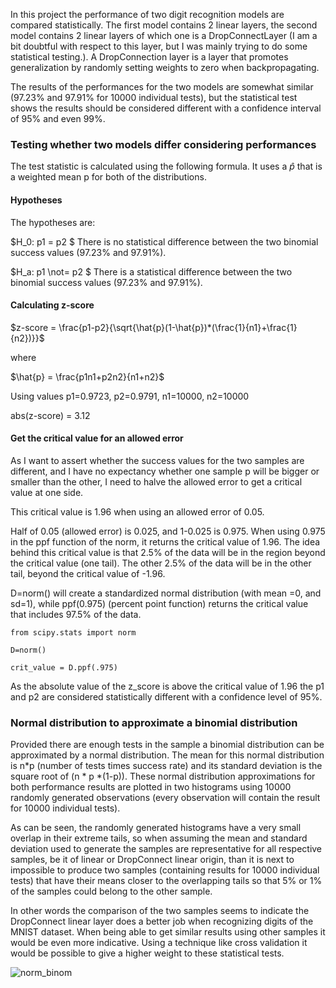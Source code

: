 In this project the performance of two digit recognition models are compared statistically. The first model contains 2 linear layers, the second model contains 2 linear layers of which one is a DropConnectLayer (I am a bit doubtful with respect to this layer, but I was mainly trying to do some statistical testing.). A DropConnection layer is a layer that promotes generalization by randomly setting weights to zero when backpropagating. 

The results of the performances for the two models are somewhat similar (97.23% and 97.91% for 10000 individual tests), but the statistical test shows the results should be considered different with a confidence interval of 95% and even 99%. 

### Testing whether two models differ considering performances
The test statistic is calculated using the following formula. It uses a $\hat{p}$ that is a weighted mean p for both of the distributions.
#### Hypotheses
The hypotheses are:

$H_0: p1 = p2 $ 
There is no statistical difference between the two binomial success values (97.23% and 97.91%).

$H_a: p1 \not= p2 $ 
There is a statistical difference between the two binomial success values (97.23% and 97.91%).

#### Calculating z-score

$z-score = \frac{p1-p2}{\sqrt{\hat{p}(1-\hat{p})*(\frac{1}{n1}+\frac{1}{n2})}}$

where 

$\hat{p} = \frac{p1n1+p2n2}{n1+n2}$

Using values p1=0.9723, p2=0.9791, n1=10000, n2=10000

abs(z-score) = 3.12

#### Get the critical value for an allowed error
As I want to assert whether the success values for the two samples are different, and I have no expectancy whether one sample p will be bigger or smaller than the other, I need to halve the allowed error to get a critical value at one side. 

This critical value is 1.96 when using an allowed error of 0.05. 


Half of 0.05 (allowed error) is 0.025, and 1-0.025 is 0.975. When using 0.975 in the ppf function of the norm, it returns the critical value of 1.96. The idea behind this critical value is that 2.5% of the data will be in the region beyond the critical value (one tail). The other 2.5% of the data will be in the other tail, beyond the critical value of -1.96. 

D=norm() will create a standardized normal distribution (with mean =0, and sd=1), while ppf(0.975) (percent point function) returns the critical value that includes 97.5% of the data.

`from scipy.stats import norm`

`D=norm()`

`crit_value = D.ppf(.975)`

As the absolute value of the z_score is above the critical value of 1.96 the p1 and p2 are considered statistically different with a confidence level of 95%.

### Normal distribution to approximate a binomial distribution

Provided there are enough tests in the sample a binomial distribution can be approximated by a normal distribution. The mean for this normal distribution is n*p (number of tests times success rate) and its standard deviation is the square root of (n * p *(1-p)). These normal distribution approximations for both performance results are plotted in two histograms using 10000 randomly generated observations (every observation will contain the result for 10000 individual tests).

As can be seen, the randomly generated histograms have a very small overlap in their extreme tails, so when assuming the mean and standard deviation used to generate the samples are representative for all respective samples, be it of linear or DropConnect linear origin, than it is next to impossible to produce two samples (containing results for 10000 individual tests) that have their means closer to the overlapping tails so that 5% or 1%  of the samples could belong to the other sample. 

In other words the comparison of the two samples seems to indicate the DropConnect linear layer does a better job when recognizing digits of the MNIST dataset. When being able to get similar results using other samples it would be even more indicative. Using a technique like cross validation it would be possible to give a higher weight to these statistical tests.

![norm_binom](https://github.com/user-attachments/assets/e48d5919-5723-4156-acf9-4aa155b9ebdc)
